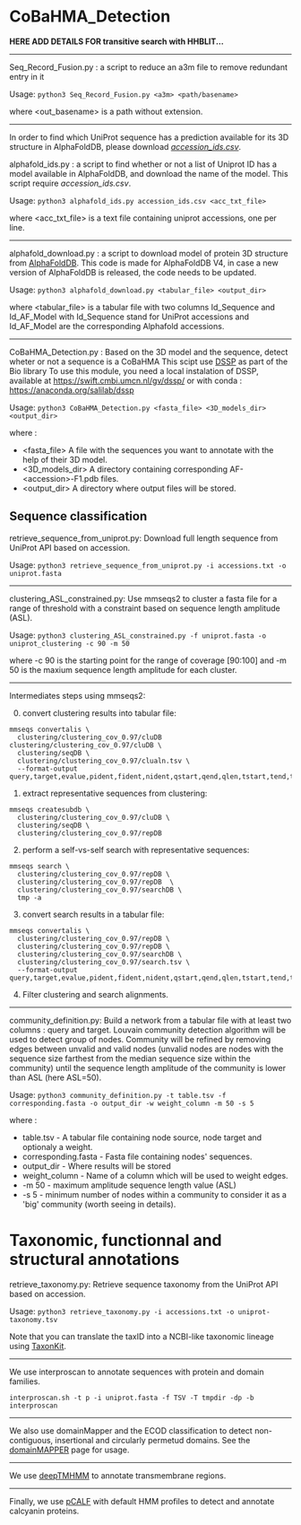 # CoBaHMA_Detection

**HERE ADD DETAILS FOR transitive search with HHBLIT...**

---

Seq_Record_Fusion.py : a script to reduce an a3m file to remove redundant entry in it

Usage: `python3 Seq_Record_Fusion.py <a3m> <path/basename>`

where <out_basename> is a path without extension.

---

In order to find which UniProt sequence has a prediction available for its 3D structure in AlphaFoldDB, please download [*accession_ids.csv*](http://ftp.ebi.ac.uk/pub/databases/alphafold/).

alphafold_ids.py : a script to find whether or not a list of Uniprot ID has a model available in AlphaFoldDB, and download the name of the model. This script require *accession_ids.csv*.

Usage: `python3 alphafold_ids.py accession_ids.csv <acc_txt_file>`

where <acc_txt_file> is a text file containing uniprot accessions, one per line.

---

alphafold_download.py : a script to download model of protein 3D structure from [AlphaFoldDB](https://alphafold.ebi.ac.uk/). This code is made for AlphaFoldDB V4, in case a new version of AlphaFoldDB is released, the code needs to be updated.

Usage: `python3 alphafold_download.py <tabular_file> <output_dir>`

where <tabular_file> is a tabular file with two columns Id_Sequence and Id_AF_Model with Id_Sequence stand for UniProt accessions and Id_AF_Model are the corresponding Alphafold accessions.

---

CoBaHMA_Detection.py : Based on the 3D model and the sequence, detect wheter or not a sequence is a CoBaHMA
This scipt use [DSSP](https://biopython.org/docs/1.75/api/Bio.PDB.DSSP.html) as part of the Bio library
To use this module, you need a local instalation of DSSP, available at https://swift.cmbi.umcn.nl/gv/dssp/ or with conda : https://anaconda.org/salilab/dssp

Usage: `python3 CoBaHMA_Detection.py <fasta_file> <3D_models_dir> <output_dir>`

where :
- <fasta_file> A file with the sequences you want to annotate with the help of their 3D model.
- <3D_models_dir> A directory containing corresponding AF-\<accession\>-F1.pdb files.
- <output_dir> A directory where output files will be stored.

## Sequence classification

retrieve_sequence_from_uniprot.py: Download full length sequence from UniProt API based on accession.

Usage: `python3 retrieve_sequence_from_uniprot.py -i accessions.txt -o uniprot.fasta` 

---

clustering_ASL_constrained.py: Use mmseqs2 to cluster a fasta file for a range of threshold with a constraint based on sequence length amplitude (ASL).

Usage: `python3 clustering_ASL_constrained.py -f uniprot.fasta -o uniprot_clustering -c 90 -m 50`

where -c 90 is the starting point for the range of coverage [90:100] and -m 50 is the maxium sequence length amplitude for each cluster.

---

Intermediates steps using mmseqs2:

0) convert clustering results into tabular file:

```
mmseqs convertalis \
  clustering/clustering_cov_0.97/cluDB clustering/clustering_cov_0.97/cluDB \
  clustering/seqDB \
  clustering/clustering_cov_0.97/clualn.tsv \
  --format-output query,target,evalue,pident,fident,nident,qstart,qend,qlen,tstart,tend,tlen,alnlen,bits,qaln,taln,mismatch,qcov,tcov
```

1) extract representative sequences from clustering:

```
mmseqs createsubdb \
  clustering/clustering_cov_0.97/cluDB \
  clustering/seqDB \
  clustering/clustering_cov_0.97/repDB
```

2) perform a self-vs-self search with representative sequences:

```
mmseqs search \
  clustering/clustering_cov_0.97/repDB \
  clustering/clustering_cov_0.97/repDB  \
  clustering/clustering_cov_0.97/searchDB \
  tmp -a
```

3) convert search results in a tabular file:

```
mmseqs convertalis \
  clustering/clustering_cov_0.97/repDB \
  clustering/clustering_cov_0.97/repDB \
  clustering/clustering_cov_0.97/searchDB \
  clustering/clustering_cov_0.97/search.tsv \
  --format-output query,target,evalue,pident,fident,nident,qstart,qend,qlen,tstart,tend,tlen,alnlen,bits,qaln,taln,mismatch,qcov,tcov
```

4) Filter clustering and search alignments.

---

community_definition.py: Build a network from a tabular file with at least two columns : query and target. Louvain community detection algorithm will be used to detect group of nodes. Community will be refined by removing edges between unvalid and valid nodes (unvalid nodes are nodes with the sequence size farthest from the median sequence size within the community) until the sequence length amplitude of the community is lower than ASL (here ASL=50).

Usage: `python3 community_definition.py -t table.tsv -f corresponding.fasta -o output_dir -w weight_column -m 50 -s 5`

where :
- table.tsv - A tabular file containing node source, node target and optionaly a weight.
- corresponding.fasta - Fasta file containing nodes' sequences.
- output_dir - Where results will be stored
- weight_column - Name of a column which will be used to weight edges.
- -m 50 - maximum amplitude sequence length value (ASL)
- -s 5 - minimum number of nodes within a community to consider it as a 'big' community (worth seeing in details).

# Taxonomic, functionnal and structural annotations

retrieve_taxonomy.py: Retrieve sequence taxonomy from the UniProt API based on accession.

Usage: `python3 retrieve_taxonomy.py -i accessions.txt -o uniprot-taxonomy.tsv` 

Note that you can translate the taxID into a NCBI-like taxonomic lineage using [TaxonKit](https://github.com/shenwei356/taxonkit).


---

We use interproscan to annotate sequences with protein and domain families.

`interproscan.sh -t p -i uniprot.fasta -f TSV -T tmpdir -dp -b interproscan
`

---

We also use domainMapper and the ECOD  classification to detect non-contiguous, insertional and circularly permetud domains. See the [domainMAPPER](https://github.com/FriedLabJHU/DomainMapper) page for usage.

---

We use [deepTMHMM](https://dtu.biolib.com/DeepTMHMM) to annotate transmembrane regions.

---

Finally, we use [pCALF](https://github.com/K2SOHIGH/pcalf/tree/main) with default HMM profiles to detect and annotate calcyanin proteins. 
